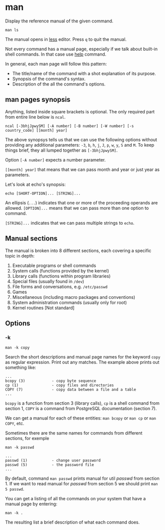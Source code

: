 # man

Display the reference manual of the given command.

```shell
man ls
```

The manual opens in [less](less.md) editor. Press `q` to quit the manual.

Not every command has a manual page, especially if we talk about built-in shell
commands. In that case use [help](help.md) command.

In general, each man page will follow this pattern:

- The title/name of the command with a shot explanation of its purpose.
- Synopsis of the command's syntax.
- Description of the all the command's options.

## man pages synopsis

Anything, listed inside square brackets is optional. The only required part from entire
line below is `ncal`.

```
ncal [-3bhjJpwySM] [-A number] [-B number] [-W number] [-s country_code] [[month] year]
```

The above synopsys tells us that we can use the following options without providing any
additional parameters: `-3`, `b`, `h`, `j`, `J`, `p`, `w`, `y`, `S` and `M`. To keep
things brief, they all lumped together as `[-3bhjJpwySM]`.

Option `[-A number]` expects a number parameter.

`[[month] year]` that means that we can pass month and year or just year as parameters.

Let's look at echo's synopsis:

```
echo [SHORT-OPTION]... [STRING]...
```

An ellipsis (`...`) indicates that one or more of the proceeding operands are allowed.
`[OPTION]...` means that we can pass more than one option to command.

`[STRING]...` indicates that we can pass multiple strings to `echo`.

## Manual sections

The manual is broken into 8 different sections, each covering a specific topic in depth:

1. Executable programs or shell commands
2. System calls (functions provided by the kernel)
3. Library calls (functions within program libraries)
4. Special files (usually found in `/dev`)
5. File forms and conversations, e.g. `/etc/passwd`
6. Games
7. Miscellaneous (including macro packages and conventions)
8. System administration commands (usually only for root)
9. Kernel routines [Not standard]

## Options

### -k

```shell
man -k copy
```

Search the short descriptions and manual page names for the keyword `copy` as regular
expression. Print out any matches. The example above prints out something like:

```
...
bcopy (3)            - copy byte sequence
cp (1)               - copy files and directories
COPY (7)             - copy data between a file and a table
...
```

`bcopy` is a function from section 3 (library calls), `cp` is a shell command from
section 1, `COPY` is a command from PostgreSQL documentation (section 7).

We can get a manual for each of these entities: `man bcopy` or `man cp` or `man COPY`,
etc.

Sometimes there are the same names for commands from different sections, for exemple

```shell
man -k passwd
```

```
...
passwd (1)           - change user password
passwd (5)           - the password file
...
```

By default, command `man passwd` prints manual for util *passwd* from section 1. If we
want to read manual for *passwd* from section 5 we should print `man 5 passwd`.

You can get a listing of all the commands on your system that have a manual page by
entering:

```shell
man -k .
```

The resulting list a brief description of what each command does.
